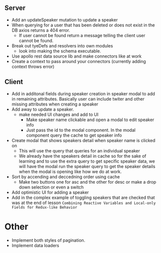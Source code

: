 ## Server

- Add an updateSpeaker mutation to update a speaker
- When querying for a user that has been deleted or does not exist in the DB axios returns a 404 error.
  - If user cannot be found return a message telling the client user cannot be found.
- Break out tyeDefs and resolvers into own modules
  - look into making the schema executable.
- Use apollo rest data source lib and make connectors like at work
- Create a context to pass around your connectors (currently adding context throws error)

## Client

- Add in additonal fields during speaker creation in speaker modal to add in remaining attributes. Basically user can include twiter and other missing attributes when creating a speaker
- Add away to update a speaker.
  - make needed UI changes and add to UI
    - Make speaker name clickable and open a modal to edit speaker info
    - Just pass the id to the modal component. In the modal component query the cache to get speaker info
- Create modal that shows speakers detail when speaker name is clicked on
  - This will use the query that queries for an individual speaker
  - We already have the speakers detail in cache so for the sake of learning and to use the extra query to get specific speaker data, we will have the modal run the speaker query to get the speaker details when the modal is opening like how we do at work.
- Sort by accending and deccedning order using cache
  - Make two buttons one for asc and the other for desc or make a drop down selection or even a switch
- Add optimistic UI for adding a speaker
- Add in the complex example of toggling speakers that are checked that was at the end of lesson `Combining Reactive Variables and Local-only Fields for Redux-like Behavior`

# Other

- Implement both styles of pagination.
- Implement data loaders
